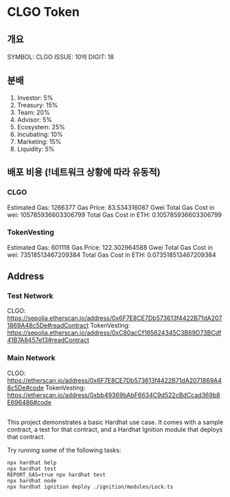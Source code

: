 # CLGO Token

## 개요

SYMBOL: CLGO
ISSUE: 10억
DIGIT: 18

## 분배

1. Investor: 5%
2. Treasury: 15%
3. Team: 20%
4. Advisor: 5%
5. Ecosystem: 25%
6. Incubating: 10%
7. Marketing: 15%
8. Liquidity: 5%

## 배포 비용 (!네트워크 상황에 따라 유동적)

### CLGO

Estimated Gas: 1266377
Gas Price: 83.534316087 Gwei
Total Gas Cost in wei: 105785936603306799
Total Gas Cost in ETH: 0.105785936603306799

### TokenVesting

Estimated Gas: 601118
Gas Price: 122.302964588 Gwei
Total Gas Cost in wei: 73518513467209384
Total Gas Cost in ETH: 0.073518513467209384

## Address

### Test Network

CLGO: https://sepolia.etherscan.io/address/0x6F7E8CE7Db573613f4422B71dA2071869A48c5De#readContract
TokenVesting: https://sepolia.etherscan.io/address/0xC80acCf165624345C3B69D73BCdf41B7A8457e13#readContract

### Main Network

CLGO: https://etherscan.io/address/0x6F7E8CE7Db573613f4422B71dA2071869A48c5De#code
TokenVesting: https://etherscan.io/address/0xbb49369bAbF6634C9d522cBdCcad369b8E696486#code

##

This project demonstrates a basic Hardhat use case. It comes with a sample contract, a test for that contract, and a Hardhat Ignition module that deploys that contract.

Try running some of the following tasks:

```shell
npx hardhat help
npx hardhat test
REPORT_GAS=true npx hardhat test
npx hardhat node
npx hardhat ignition deploy ./ignition/modules/Lock.ts
```

